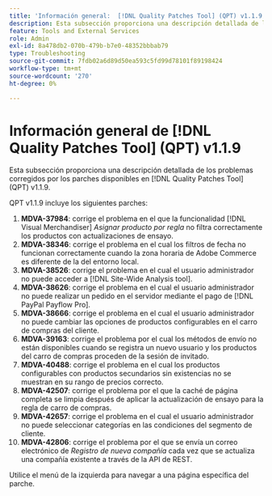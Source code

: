 ```yaml
---
title: 'Información general:  [!DNL Quality Patches Tool] (QPT) v1.1.9'
description: Esta subsección proporciona una descripción detallada de los problemas corregidos por los parches disponibles en  [!DNL Quality Patches Tool] (QPT) v1.1.9.
feature: Tools and External Services
role: Admin
exl-id: 8a478db2-070b-479b-b7e0-48352bbbab79
type: Troubleshooting
source-git-commit: 7fdb02a6d89d50ea593c5fd99d78101f89198424
workflow-type: tm+mt
source-wordcount: '270'
ht-degree: 0%

---
```


# Información general de [!DNL Quality Patches Tool] (QPT) v1.1.9

Esta subsección proporciona una descripción detallada de los problemas corregidos por los parches disponibles en [!DNL Quality Patches Tool] (QPT) v1.1.9.

QPT v1.1.9 incluye los siguientes parches:

1. **MDVA-37984**: corrige el problema en el que la funcionalidad [!DNL Visual Merchandiser] *Asignar producto por regla* no filtra correctamente los productos con actualizaciones de ensayo.
1. **MDVA-38346**: corrige el problema en el cual los filtros de fecha no funcionan correctamente cuando la zona horaria de Adobe Commerce es diferente de la del entorno local.
1. **MDVA-38526**: corrige el problema en el cual el usuario administrador no puede acceder a [!DNL Site-Wide Analysis tool].
1. **MDVA-38626**: corrige el problema en el cual el usuario administrador no puede realizar un pedido en el servidor mediante el pago de [!DNL PayPal Payflow Pro].
1. **MDVA-38666**: corrige el problema en el cual el usuario administrador no puede cambiar las opciones de productos configurables en el carro de compras del cliente.
1. **MDVA-39163**: corrige el problema por el cual los métodos de envío no están disponibles cuando se registra un nuevo usuario y los productos del carro de compras proceden de la sesión de invitado.
1. **MDVA-40488**: corrige el problema en el cual los productos configurables con productos secundarios sin existencias no se muestran en su rango de precios correcto.
1. **MDVA-42507**: corrige el problema por el que la caché de página completa se limpia después de aplicar la actualización de ensayo para la regla de carro de compras.
1. **MDVA-42657**: corrige el problema en el cual el usuario administrador no puede seleccionar categorías en las condiciones del segmento de cliente.
1. **MDVA-42806**: corrige el problema por el que se envía un correo electrónico de *Registro de nueva compañía* cada vez que se actualiza una compañía existente a través de la API de REST.

Utilice el menú de la izquierda para navegar a una página específica del parche.
